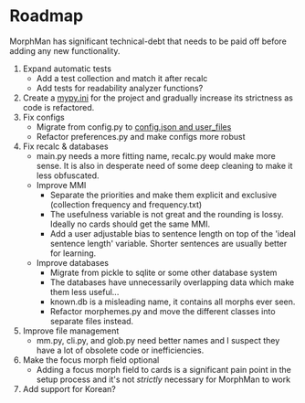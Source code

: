 # Roadmap

MorphMan has significant technical-debt that needs to be paid off before adding any new functionality.

1. Expand automatic tests
    * Add a test collection and match it after recalc
    * Add tests for readability analyzer functions?
2. Create a [mypy.ini](https://mypy.readthedocs.io/en/stable/config_file.html) for the project and gradually increase
   its strictness as code is refactored.
3. Fix configs
    * Migrate from config.py to [config.json and user_files](https://addon-docs.ankiweb.net/addon-config.html)
    * Refactor preferences.py and make configs more robust
4. Fix recalc & databases
    * main.py needs a more fitting name, recalc.py would make more sense. It is also in desperate need of some deep
      cleaning to make it less obfuscated.
    * Improve MMI
        * Separate the priorities and make them explicit and exclusive (collection frequency and frequency.txt)
        * The usefulness variable is not great and the rounding is lossy. Ideally no cards should get the same MMI.
        * Add a user adjustable bias to sentence length on top of the 'ideal sentence length' variable. Shorter sentences
          are usually better for learning.
    * Improve databases
        * Migrate from pickle to sqlite or some other database system
        * The databases have unnecessarily overlapping data which make them less useful...
        * known.db is a misleading name, it contains all morphs ever seen.
        * Refactor morphemes.py and move the different classes into separate files instead.
5. Improve file management
    * mm.py, cli.py, and glob.py need better names and I suspect they have a lot of obsolete code or inefficiencies.
6. Make the focus morph field optional
    * Adding a focus morph field to cards is a significant pain point in the setup process and it's not _strictly_
      necessary for MorphMan to work
7. Add support for Korean?